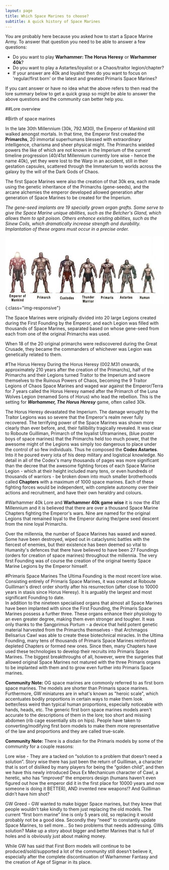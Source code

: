 ```yaml
---
layout: page
title: Which Space Marines to choose?
subtitle: A quick history of Space Marines
---
```

You are probably here because you asked how to start a Space Marine Army. To answer that question you need to be able to answer a few questions:

- Do you want to play **Warhammer: The Horus Heresy** or **Warhammer 40k**?
- Do you want to play a Astartes/loyalist or a Chaos/traitor legion/chapter?
- If your answer are 40k and loyalist then do you want to focus on 'regular/first born' or the latest and greatest Primaris Space Marines?

If you cant answer or have no idea what the above refers to then read the lore summary below to get a quick grasp so might be able to answer the above questions and the community can better help you.

##Lore overview

#Birth of space marines

In the late 30th Millennium (30k, 792.M30), the Emperor of Mankind still walked amongst mortals. In that time, the Emperor first created the **Primarchs**, 20 immortal superhumans blessed with extraordinary intelligence, charisma and sheer physical might.
The Primarchs wielded powers the like of which are not known in the Imperium of the current timeline progression (40/41st Millennium currently lore wise - hence the name 40k), yet they were lost to the Warp in an accident, still in their gestation capsules, scattered through the Immaterium to worlds across the galaxy by the will of the Dark Gods of Chaos.

The first Space Marines were also the creation of that 30k era, each made using the genetic inheritance of the Primarchs (gene-seeds), and the arcane alchemies the emperor developed allowed generation after generation of Space Marines to be created for the Imperium.

_The gene-seed implants are 19 specially grown organ grafts. Some serve to give the Space Marine unique abilities, such as the Betcher's Gland, which allows them to spit poison. Others enhance existing abilities, such as the Sinew Coils, which dramatically increase strength and durability. Implantation of these organs must occur in a precise order._

![relative sizes](/assets/img/imp_size_comp.png){:class="img-responsive"}

The Space Marines were originally divided into 20 large Legions created during the First Founding by the Emperor, and each Legion was filled with thousands of Space Marines, separated based on whose gene-seed from each from one of the original Primarchs was used.

When 18 of the 20 original primarchs were rediscovered during the Great Crusade, they became the commanders of whichever was Legion was genetically related to them.

#The Horus Heresy
During the Horus Heresy (002.M31 onwards, approximately 210 years after the creation of the Primarchs), half of the Primarchs and their Legions turned Traitor to the Imperium and swore themselves to the Ruinous Powers of Chaos, becoming the 9 Traitor Legions of Chaos Space Marines and waged war against the Emperor/Terra for 7 years called the Horus Heresy named after the Primarch of the Luna Wolves Legion (renamed Sons of Horus) who lead the rebellion. This is the setting for **_Warhammer, The Horus Heresy_** game, often called 30k.

The Horus Heresy devastated the Imperiurn. The damage wrought by the Traitor Legions was so severe that the Emperor's realm never fully recovered. The terrifying power of the Space Marines was shown more clearly than ever before, and, their fallibility tragically revealed. It was clear to Roboute Guilliman, Primarch of the loyalist Ultramarines, (blue poster boys of space marines) that the Primarchs held too much power, that the awesome might of the Legions was simply too dangerous to place under the control of so few individuals. Thus he composed the **Codex Astartes**. Into it he poured every iota of his deep military and logistical knowledge. No detail in all of the Codex's many thousands of pages was more significant than the decree that the awesome fighting forces of each Space Marine Legion - which at their height included many tens, or even hundreds of thousands of warriors - be broken down into much smaller brotherhoods called **Chapters** with a maximum of 1000 space marines. Each of these fighting forces would be independent, with complete autonomy over their actions and recruitment, and have their own heraldry and colours.

#Warhammer 40k
Lore and **Warhammer 40k game wise** it is now the 41st Millennium and it is believed that there are over a thousand Space Marine Chapters fighting the Emperor's wars. Nine are named for the original Legions that remained loyal to the Emperor during the/gene seed descent from the nine loyal Primarchs.

Over the millennia, the number of Space Marines has waxed and waned. Some have been destroyed, wiped out in cataclysmic battles with the fiercest of enemies, but their existence has been deemed so vital to Humanity's defences that there have believed to have been 27 Foundings (orders for creation of space marines) throughout the millennia.  The very first Founding was of course the creation of the original twenty Space Marine Legions by the Emperor himself.

#Primaris Space Marines
The Ultima Founding is the most recent lore wise. Consisting entirely of Primaris Space Marines, it was created at Roboute Guilliman's direct order shortly after his resurrection (after close to 10000 years in stasis since Horus Heresy). It is arguably the largest and most significant Founding to date.  
In addition to the nineteen specialised organs that almost all Space Marines have been implanted with since the First Founding, the Primaris Space Marines possess a further three. These organs enhance their physiology to an even greater degree, making them even stronger and tougher. It was only thanks to the Sangprimus Portum - a device that held potent genetic material harvested from the Primarchs themselves - that Archmagos Belisarius Cawl was able
to create these biotechnical miracles. In the Ultima Founding, many tens of thousands of Primaris Space Marines reinforced depleted Chapters or formed new ones. Since then, many Chapters have used these technologies to develop their recruits into Primaris Space Marines. The biggest breakthroughs of all, however, were the surgeries that allowed original Space Marines not matured with the three Primaris organs to be implanted with them and to grow even further into Primaris Space marines.

**Community Note:**
OG space marines are commonly referred to as first born space marines. The models are shorter than Primaris space marines.  Furthermore, GW miniatures are in what's known as "heroic scale", which accentuates bodily proportions in certain ways to make them look better/less weird than typical human proportions, especially noticeable with hands, heads, etc.  The generic first born space marines models aren't accurate to the descriptions of them in the lore; too short and missing abdomen (rib cage essentially sits on hips). People have taken to converting/modifying first born models to make them more representative of the law and proportions and they are called true-scale.

**Community Note:**
There is a disdain for the Primaris models by some of the community for a couple reasons:

Lore wise - They are a tacked on “solution to a problem that doesn’t need a solution”. Story wise there has just been the return of Guilliman, a character that is sort of disliked by many players for being the “golden child”, and then we have this newly introduced Deus Ex Mechanicum character of Cawl, a heretic, who has “improved” the emperors design (humans haven't even figured out how the emperor did it in the first place for 10000 years and now someone is doing it BETTER), AND invented new weapons!? And Guilliman didn’t have him shot?

GW Greed - GW wanted to make bigger Space marines, but they knew that people wouldn’t take kindly to them just replacing the old models. The current “first born marine” line is only 5 years old, so replacing it would probably not be a good idea. Secondly they “need” to constantly update Space Marines, to sell more…
So two problems that needs addressing. GWs solution? Make up a story about bigger and better Marines that is full of holes and is obviously just about making money.

While GW has said that First Born models will continue to be produced/sold/supported a lot of the community still doesn’t believe it, especially after the complete discontinuation of Warhammer Fantasy and the creation of Age of Sigmar in its place.
